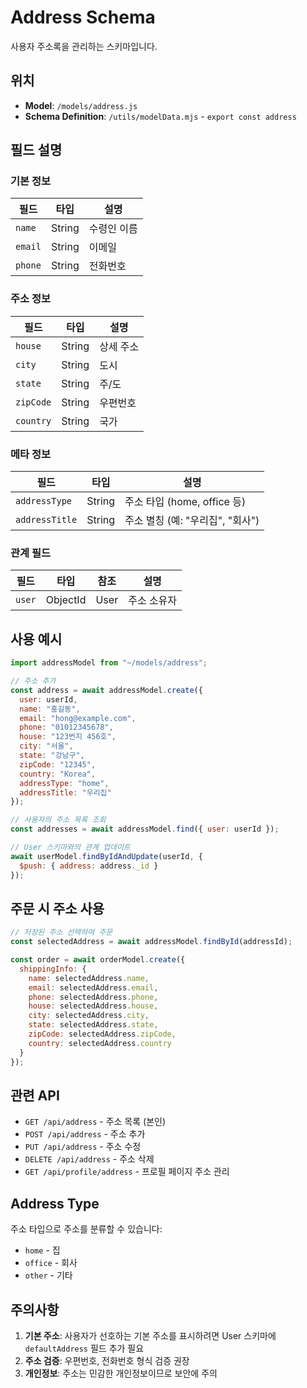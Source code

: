 # Address Schema

사용자 주소록을 관리하는 스키마입니다.

## 위치
- **Model**: `/models/address.js`
- **Schema Definition**: `/utils/modelData.mjs` - `export const address`

## 필드 설명

### 기본 정보
| 필드 | 타입 | 설명 |
|------|------|------|
| `name` | String | 수령인 이름 |
| `email` | String | 이메일 |
| `phone` | String | 전화번호 |

### 주소 정보
| 필드 | 타입 | 설명 |
|------|------|------|
| `house` | String | 상세 주소 |
| `city` | String | 도시 |
| `state` | String | 주/도 |
| `zipCode` | String | 우편번호 |
| `country` | String | 국가 |

### 메타 정보
| 필드 | 타입 | 설명 |
|------|------|------|
| `addressType` | String | 주소 타입 (home, office 등) |
| `addressTitle` | String | 주소 별칭 (예: "우리집", "회사") |

### 관계 필드
| 필드 | 타입 | 참조 | 설명 |
|------|------|------|------|
| `user` | ObjectId | User | 주소 소유자 |

## 사용 예시

```javascript
import addressModel from "~/models/address";

// 주소 추가
const address = await addressModel.create({
  user: userId,
  name: "홍길동",
  email: "hong@example.com",
  phone: "01012345678",
  house: "123번지 456호",
  city: "서울",
  state: "강남구",
  zipCode: "12345",
  country: "Korea",
  addressType: "home",
  addressTitle: "우리집"
});

// 사용자의 주소 목록 조회
const addresses = await addressModel.find({ user: userId });

// User 스키마와의 관계 업데이트
await userModel.findByIdAndUpdate(userId, {
  $push: { address: address._id }
});
```

## 주문 시 주소 사용

```javascript
// 저장된 주소 선택하여 주문
const selectedAddress = await addressModel.findById(addressId);

const order = await orderModel.create({
  shippingInfo: {
    name: selectedAddress.name,
    email: selectedAddress.email,
    phone: selectedAddress.phone,
    house: selectedAddress.house,
    city: selectedAddress.city,
    state: selectedAddress.state,
    zipCode: selectedAddress.zipCode,
    country: selectedAddress.country
  }
});
```

## 관련 API

- `GET /api/address` - 주소 목록 (본인)
- `POST /api/address` - 주소 추가
- `PUT /api/address` - 주소 수정
- `DELETE /api/address` - 주소 삭제
- `GET /api/profile/address` - 프로필 페이지 주소 관리

## Address Type

주소 타입으로 주소를 분류할 수 있습니다:

- `home` - 집
- `office` - 회사
- `other` - 기타

## 주의사항

1. **기본 주소**: 사용자가 선호하는 기본 주소를 표시하려면 User 스키마에 `defaultAddress` 필드 추가 필요
2. **주소 검증**: 우편번호, 전화번호 형식 검증 권장
3. **개인정보**: 주소는 민감한 개인정보이므로 보안에 주의
